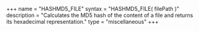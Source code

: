 +++
name = "HASHMD5_FILE"
syntax = "HASHMD5_FILE( filePath <STRING> )"
description = "Calculates the MD5 hash of the content of a file and returns its hexadecimal representation."
type = "miscellaneous"
+++

